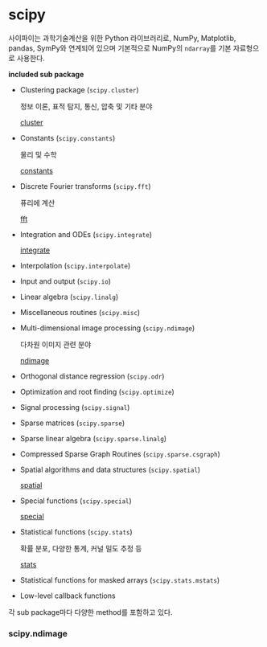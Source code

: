 # scipy

사이파이는 과학기술계산을 위한 Python 라이브러리로, NumPy, Matplotlib, pandas, SymPy와 연계되어 있으며 기본적으로 NumPy의 `ndarray`를 기본 자료형으로 사용한다.



**included sub package**

- Clustering package (`scipy.cluster`)

  정보 이론, 표적 탐지, 통신, 압축 및 기타 분야

  [cluster](https://docs.scipy.org/doc/scipy/reference/cluster.html)

- Constants (`scipy.constants`)

  물리 및 수학

  [constants](https://docs.scipy.org/doc/scipy/reference/constants.html)	

- Discrete Fourier transforms (`scipy.fft`)  

  퓨리에 계산

  [fft](https://docs.scipy.org/doc/scipy/reference/fft.html)

- Integration and ODEs (`scipy.integrate`)

  [integrate](https://docs.scipy.org/doc/scipy/reference/integrate.html)

- Interpolation (`scipy.interpolate`)

- Input and output (`scipy.io`)

- Linear algebra (`scipy.linalg`)

- Miscellaneous routines (`scipy.misc`)

- Multi-dimensional image processing (`scipy.ndimage`)

  다차원 이미지 관련 분야

  [ndimage](https://docs.scipy.org/doc/scipy/reference/ndimage.html)

- Orthogonal distance regression (`scipy.odr`)

- Optimization and root finding (`scipy.optimize`)

- Signal processing (`scipy.signal`)

- Sparse matrices (`scipy.sparse`)

- Sparse linear algebra (`scipy.sparse.linalg`)

- Compressed Sparse Graph Routines (`scipy.sparse.csgraph`)

- Spatial algorithms and data structures (`scipy.spatial`)

  [spatial](https://docs.scipy.org/doc/scipy/reference/spatial.html)

- Special functions (`scipy.special`)

  [special](https://docs.scipy.org/doc/scipy/reference/special.html)

- Statistical functions (`scipy.stats`)

  확률 분포, 다양한 통계, 커널 밀도 추정 등

  [stats](https://docs.scipy.org/doc/scipy/reference/stats.html)

- Statistical functions for masked arrays (`scipy.stats.mstats`)

- Low-level callback functions



각 sub package마다 다양한 method를 포함하고 있다.

### scipy.ndimage